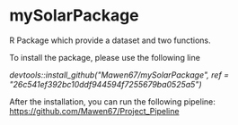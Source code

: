 # mySolarPackage

R Package which provide a dataset and two functions.

To install the package, please use the following line

*devtools::install_github("Mawen67/mySolarPackage", ref = "26c541ef392bc10ddf944594f7255679ba0525a5")*

After the installation, you can run the following pipeline: https://github.com/Mawen67/Project_Pipeline
